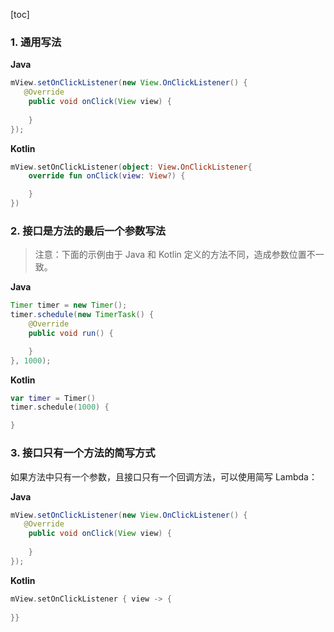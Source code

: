 [toc]

### 1. 通用写法

**Java**

```java
mView.setOnClickListener(new View.OnClickListener() {
   @Override
    public void onClick(View view) {
        
    }
});
```

**Kotlin**

```kotlin
mView.setOnClickListener(object: View.OnClickListener{
    override fun onClick(view: View?) {

    }
})
```

### 2. 接口是方法的最后一个参数写法

> 注意：下面的示例由于 Java 和 Kotlin 定义的方法不同，造成参数位置不一致。

**Java**

```java
Timer timer = new Timer();
timer.schedule(new TimerTask() {
    @Override
    public void run() {

    }
}, 1000);
```

**Kotlin**

```kotlin
var timer = Timer()
timer.schedule(1000) { 

}
```

### 3. 接口只有一个方法的简写方式

如果方法中只有一个参数，且接口只有一个回调方法，可以使用简写 Lambda：

**Java**

```java
mView.setOnClickListener(new View.OnClickListener() {
   @Override
    public void onClick(View view) {
        
    }
});
```

**Kotlin**

```kotlin
mView.setOnClickListener { view -> {
    
}}
```

